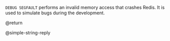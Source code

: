 `DEBUG SEGFAULT` performs an invalid memory access that crashes Redis. It is
used to simulate bugs during the development.

@return

@simple-string-reply
